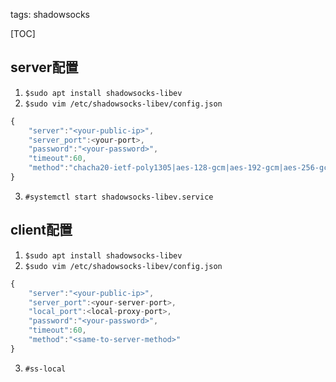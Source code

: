 tags: shadowsocks



[TOC]

## server配置

1. `$sudo apt install shadowsocks-libev`
2. `$sudo vim /etc/shadowsocks-libev/config.json`
```js
{
    "server":"<your-public-ip>",
    "server_port":<your-port>,
    "password":"<your-password>",
    "timeout":60,
    "method":"chacha20-ietf-poly1305|aes-128-gcm|aes-192-gcm|aes-256-gcm|chacha20-ietf-poly1305|xchacha20-ietf-poly1305"
}

```
3. `#systemctl start shadowsocks-libev.service`


## client配置
1. `$sudo apt install shadowsocks-libev`
2. `$sudo vim /etc/shadowsocks-libev/config.json`
```js
{
    "server":"<your-public-ip>",
    "server_port":<your-server-port>,
    "local_port":<local-proxy-port>,
    "password":"<your-password>",
    "timeout":60,
    "method":"<same-to-server-method>"
}

```
3. `#ss-local`


